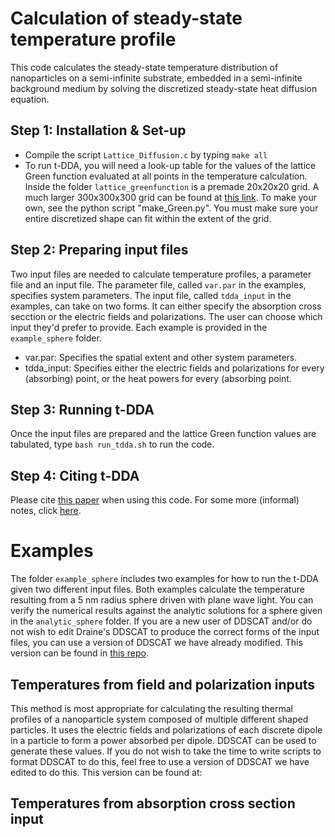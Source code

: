 # Calculation of steady-state temperature profile
This code calculates the steady-state temperature distribution of nanoparticles on a semi-infinite substrate, embedded in a semi-infinite background medium by solving the discretized steady-state heat diffusion equation.

## Step 1: Installation & Set-up
* Compile the script `Lattice_Diffusion.c` by typing `make all`
* To run t-DDA, you will need a look-up table for the values of the lattice Green function evaluated at all points in the temperature calculation. Inside the folder `lattice_greenfunction` is a premade 20x20x20 grid. A much larger 300x300x300 grid can be found at [this link](https://drive.google.com/file/d/1s4z__Sj6Ze3STPznusq1IBdATIJjLmko/view?usp=sharing). To make your own, see the python script "make_Green.py". You must make sure your entire discretized shape can fit within the extent of the grid.

## Step 2: Preparing input files
Two input files are needed to calculate temperature profiles, a parameter file and an input file. The parameter file, called `var.par` in the examples, specifies system parameters. The input file, called `tdda_input` in the examples, can take on two forms. It can either specify the absorption cross secction or the electric fields and polarizations. The user can choose which input they'd prefer to provide. Each example is provided in the `example_sphere` folder. 
* var.par: Specifies the spatial extent and other system parameters.
* tdda_input: Specifies either the electric fields and polarizations for every (absorbing) point, or the heat powers for every (absorbing point. 

## Step 3: Running t-DDA
Once the input files are prepared and the lattice Green function values are tabulated, type `bash run_tdda.sh` to run the code. 

## Step 4: Citing t-DDA
Please cite [this paper](https://pubs.acs.org/doi/10.1021/jz500421z) when using this code. For some more (informal) notes, click [here](https://www.overleaf.com/read/mrdzxbrwspqt).

# Examples
The folder `example_sphere` includes two examples for how to run the t-DDA given two different input files. Both examples calculate the temperature resulting from a 5 nm radius sphere driven with plane wave light. You can verify the numerical results against the analytic solutions for a sphere given in the `analytic_sphere` folder. If you are a new user of DDSCAT and/or do not wish to edit Draine's DDSCAT to produce the correct forms of the input files, you can use a version of DDSCAT we have already modified. This version can be found in [this repo](https://github.com/MasielloGroup/g-dda).

## Temperatures from field and polarization inputs
This method is most appropriate for calculating the resulting thermal profiles of a nanoparticle system composed of multiple different shaped particles. It uses the electric fields and polarizations of each discrete dipole in a particle to form a power absorbed per dipole. DDSCAT can be used to generate these values. If you do not wish to take the time to write scripts to format DDSCAT to do this, feel free to use a version of DDSCAT we have edited to do this. This version can be found at: 


## Temperatures from absorption cross section input